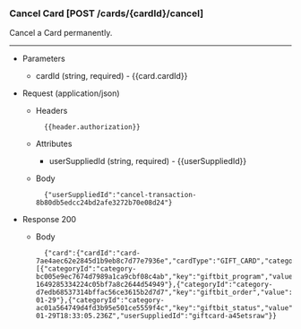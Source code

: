 ### Cancel Card [POST /cards/{cardId}/cancel]
Cancel a Card permanently.

---
+ Parameters
    + cardId (string, required) - {{card.cardId}}

+ Request (application/json)
    + Headers
    
            {{header.authorization}}
            
    + Attributes
        + userSuppliedId (string, required) - {{userSuppliedId}}
    
    + Body
            
            
            {"userSuppliedId":"cancel-transaction-8b80db5edcc24bd2afe3272b70e08d24"}
    
+ Response 200

    + Body
    
            {"card":{"cardId":"card-7ae4aec62e2845d1b9eb8c7d77e7936e","cardType":"GIFT_CARD","categories":[{"categoryId":"category-bc005e9ec7674d7989a1ca9cbf08c4ab","key":"giftbit_program","value":"program-1649285334224c05bf7a8c2644d54949"},{"categoryId":"category-d7edb68537314bffac56ce3615b2d7d7","key":"giftbit_order","value":"2018-01-29"},{"categoryId":"category-ac01a564749d4fd3b95e501ce5559f4c","key":"giftbit_status","value":"CANCELLED"}],"contactId":null,"currency":"USD","dateCreated":"2018-01-29T18:33:05.236Z","userSuppliedId":"giftcard-a45etsraw"}}